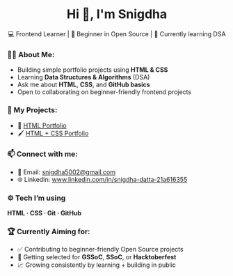 <h1 align="center">Hi 👋, I'm Snigdha</h1>
<p align="center">💻 Frontend Learner | 🌱 Beginner in Open Source | 🚀 Currently learning DSA</p>

### 👩‍💻 About Me:
- Building simple portfolio projects using **HTML & CSS**  
- Learning **Data Structures & Algorithms** (DSA)
- Ask me about **HTML**, **CSS**, and **GitHub basics**
- Open to collaborating on beginner-friendly frontend projects
  
### 📌 My Projects:
- 🎨 [HTML Portfolio](https://github.com/snigdha1284/html-portfolio)
- 🖌️ [HTML + CSS Portfolio](https://github.com/snigdha1284/html-css-portfolio)

### 📫 Connect with me:
- 📧 Email: snigdha5002@gmail.com
- 🌐 LinkedIn: www.linkedin.com/in/snigdha-datta-21a616355

### ⚙️ Tech I’m using
**HTML · CSS · Git · GitHub**

### 🏆 Currently Aiming for:
- ✅ Contributing to beginner-friendly Open Source projects
- 🎯 Getting selected for **GSSoC**, **SSoC**, or **Hacktoberfest**
- 📈 Growing consistently by learning + building in public

